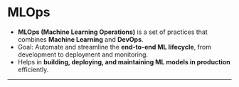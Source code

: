 # MLOps

- **MLOps (Machine Learning Operations)** is a set of practices that combines **Machine Learning** and **DevOps**.  
- Goal: Automate and streamline the **end-to-end ML lifecycle**, from development to deployment and monitoring.  
- Helps in **building, deploying, and maintaining ML models in production** efficiently.

---

